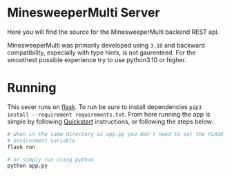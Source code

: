 # MinesweeperMulti Server

Here you will find the source for the MinesweeperMulti backend REST api.

MinesweeperMulti was primarily developed using `3.10` and backward compatibility, especially with type hints, is not gaurenteed.
For the smoothest possible experience try to use python3.10 or higher.

# Running
This sever runs on [flask](https://flask.palletsprojects.com/en/2.0.x/). To run be sure to install dependencies `pip3
install --requirement requirements.txt`. From here running the app is simple by following [Quickstart](https://flask.palletsprojects.com/en/2.0.x/quickstart/)
instructions, or following the steps below:

```bash
# when in the same directory as app.py you don't need to set the FLASK_APP
# environment variable
flask run

# or simply run using python
python app.py
```
